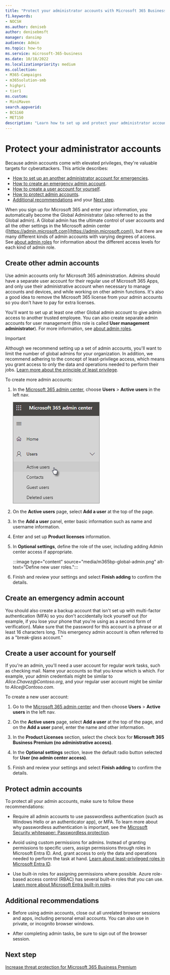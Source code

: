 ```yaml
---
title: "Protect your administrator accounts with Microsoft 365 Business Premium"
f1.keywords:
- NOCSH
ms.author: deniseb
author: denisebmsft
manager: dansimp
audience: Admin
ms.topic: how-to
ms.service: microsoft-365-business
ms.date: 10/18/2022
ms.localizationpriority: medium
ms.collection: 
- M365-Campaigns
- m365solution-smb
- highpri
- tier1
ms.custom:
- MiniMaven
search.appverid:
- BCS160
- MET150
description: "Learn how to set up and protect your administrator accounts in Microsoft 365 Business Premium."
---
```


# Protect your administrator accounts

Because admin accounts come with elevated privileges, they're valuable targets for cyberattackers. This article describes:

- [How to set up an another administrator account for emergencies](#create-other-admin-accounts).
- [How to create an emergency admin account](#create-an-emergency-admin-account).
- [How to create a user account for yourself](#create-a-user-account-for-yourself).
- [How to protect admin accounts](#protect-admin-accounts).
- [Additional recommendations](#additional-recommendations) and your [Next step](#next-step).

When you sign up for Microsoft 365 and enter your information, you automatically become the Global Administrator (also referred to as the Global admin). A Global admin has the ultimate control of user accounts and all the other settings in the Microsoft admin center ([https://admin.microsoft.com](https://admin.microsoft.com)), but there are many different kinds of admin accounts with varying degrees of access. See [about admin roles](/office365/admin/add-users/about-admin-roles) for information about the different access levels for each kind of admin role.

## Create other admin accounts

Use admin accounts only for Microsoft 365 administration. Admins should have a separate user account for their regular use of Microsoft 365 Apps, and only use their administrative account when necessary to manage accounts and devices, and while working on other admin functions. It's also a good idea to remove the Microsoft 365 license from your admin accounts so you don't have to pay for extra licenses.

You'll want to set up at least one other Global admin account to give admin access to another trusted employee. You can also create separate admin accounts for user management (this role is called **User management administrator**). For more information, see [about admin roles](/office365/admin/add-users/about-admin-roles).

> [!IMPORTANT]
> Although we recommend setting up a set of admin accounts, you'll want to limit the number of global admins for your organization. In addition, we recommend adhering to the concept of least-privilege access, which means you grant access to only the data and operations needed to perform their jobs. [Learn more about the principle of least privilege](/azure/active-directory/develop/secure-least-privileged-access). 

To create more admin accounts:

 1. In the [Microsoft 365 admin center](https://go.microsoft.com/fwlink/p/?linkid=837890), choose **Users** \> **Active users** in the left nav.

    ![Choose Users and then Active users in the left nav.](../media/Activeusers.png)

 2. On the **Active users** page, select **Add a user** at the top of the page. 

 3. In the **Add a user** panel, enter basic information such as name and username information.

 4. Enter and set up **Product licenses** information.

 5. In **Optional settings**, define the role of the user, including adding Admin center access if appropriate.

    :::image type="content" source="media/m365bp-global-admin.png" alt-text="Define new user roles.":::

 6. Finish and review your settings and select **Finish adding** to confirm the details.

## Create an emergency admin account

You should also create a backup account that isn't set up with multi-factor authentication (MFA) so you don't accidentally lock yourself out (for example, if you lose your phone that you're using as a second form of verification). Make sure that the password for this account is a phrase or at least 16 characters long. This emergency admin account is often referred to as a "break-glass account."

## Create a user account for yourself

If you're an admin, you'll need a user account for regular work tasks, such as checking mail. Name your accounts so that you know which is which. For example, your admin credentials might be similar to  *Alice.Chavez<span></span>@Contoso.org*, and your regular user account might be similar to *Alice<span></span>@Contoso.com*.

To create a new user account:

1. Go to the [Microsoft 365 admin center](https://go.microsoft.com/fwlink/p/?linkid=837890) and then choose **Users** \> **Active users** in the left nav.

2. On the **Active users** page, select **Add a user** at the top of the page, and on the **Add a user** panel, enter the name and other information.

3. In the **Product Licenses** section, select the check box for **Microsoft 365 Business Premium (no administrative access)**.

4. In the **Optional settings** section, leave the default radio button selected for **User (no admin center access)**.

5. Finish and review your settings and select **Finish adding** to confirm the details.

## Protect admin accounts

To protect all your admin accounts, make sure to follow these recommendations:

- Require all admin accounts to use passwordless authentication (such as Windows Hello or an authenticator app), or MFA. To learn more about why passwordless authentication is important, see the [Microsoft Security whitepaper: Passwordless protection](https://query.prod.cms.rt.microsoft.com/cms/api/am/binary/RE2KEup).

- Avoid using custom permissions for admins. Instead of granting permissions to specific users, assign permissions through roles in Microsoft Entra ID. And, grant access to only the data and operations needed to perform the task at hand. [Learn about least-privileged roles in Microsoft Entra ID](/azure/active-directory/roles/delegate-by-task).

- Use built-in roles for assigning permissions where possible. Azure role-based access control (RBAC) has several built-in roles that you can use. [Learn more about Microsoft Entra built-in roles](/azure/active-directory/roles/permissions-reference).

## Additional recommendations

- Before using admin accounts, close out all unrelated browser sessions and apps, including personal email accounts. You can also use in private, or incognito browser windows.

- After completing admin tasks, be sure to sign out of the browser session.

## Next step

[Increase threat protection for Microsoft 365 Business Premium](m365bp-protect-against-malware-cyberthreats.md)
